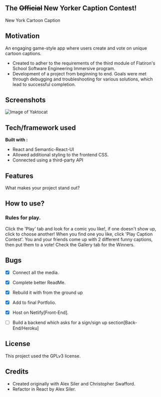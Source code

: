 ## The ~~Official~~ New Yorker Caption Contest!
New York Cartoon Caption

## Motivation
An engaging game-style app where users create and vote on unique cartoon captions.
- Created to adher to the requirements of the third module of Flatiron's School Software Engineering Immersive program.
- Development of a project from beginning to end. Goals were met through debugging and troubleshooting for various solutions, which lead to successful completion.
 
## Screenshots
![Image of Yaktocat](https://github.com/Nerajno/Caption-Contest-frontEnd/blob/master/public/ScreenShot.png)


## Tech/framework used
<b>Built with :</b>
- React and Semantic-React-UI
- Allowed additional styling to the frontend CSS.
- Connected using a third-party API 

## Features
What makes your project stand out?

## How to use?
 ### Rules for play.</h1>
Click the 'Play' tab and look for a comic you like!, if one doesn't show up, click to choose another!
When you find one you like, click 'Play Caption Contest'.
You and your friends come up with 2 different funny captions, then put them  to a vote!
Check the Gallery tab for the Winners.


## Bugs
- [x] Connect all the media.
- [x] Complete better ReadMe.
- [x] Rebuild it with from the ground up
- [x] Add to final Portfolio.
- [x] Host on Netlify[Front-End].
- [ ] Build a backend which asks for a sign/sign up section[Back-End/Heroku]


## License
This project used the GPLv3 license. 

## Credits
- Created originally with Alex Siler and Christopher Swafford.
- Refactor in React by Alex Siler.
